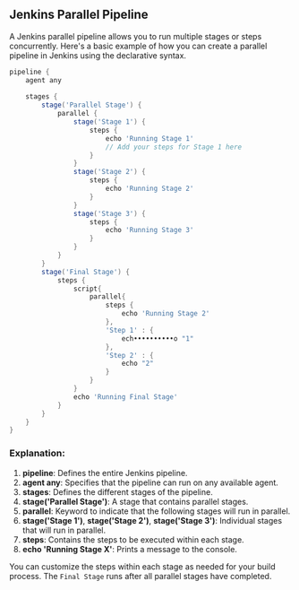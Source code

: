 ## Jenkins Parallel Pipeline
A Jenkins parallel pipeline allows you to run multiple stages or steps concurrently. Here's a basic example of how you can create a parallel pipeline in Jenkins using the declarative syntax.

```groovy
pipeline {
    agent any
    
    stages {
        stage('Parallel Stage') {
            parallel {
                stage('Stage 1') {
                    steps {
                        echo 'Running Stage 1'
                        // Add your steps for Stage 1 here
                    }
                }
                stage('Stage 2') {
                    steps {
                        echo 'Running Stage 2'
                    }
                }
                stage('Stage 3') {
                    steps {
                        echo 'Running Stage 3'
                    }
                }
            }
        }
        stage('Final Stage') {
            steps {
                script{
                    parallel{
                        steps {
                            echo 'Running Stage 2'
                        },
                        'Step 1' : {
                            ech••••••••••o "1"
                        },
                        'Step 2' : {
                            echo "2"
                        }
                    }
                }
                echo 'Running Final Stage'
            }
        }
    }
}
```

### Explanation:

1. **pipeline**: Defines the entire Jenkins pipeline.
2. **agent any**: Specifies that the pipeline can run on any available agent.
3. **stages**: Defines the different stages of the pipeline.
4. **stage('Parallel Stage')**: A stage that contains parallel stages.
5. **parallel**: Keyword to indicate that the following stages will run in parallel.
6. **stage('Stage 1')**, **stage('Stage 2')**, **stage('Stage 3')**: Individual stages that will run in parallel.
7. **steps**: Contains the steps to be executed within each stage.
8. **echo 'Running Stage X'**: Prints a message to the console.

You can customize the steps within each stage as needed for your build process. The `Final Stage` runs after all parallel stages have completed.